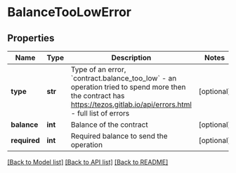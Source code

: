 # BalanceTooLowError

## Properties
Name | Type | Description | Notes
------------ | ------------- | ------------- | -------------
**type** | **str** | Type of an error, &#x60;contract.balance_too_low&#x60; - an operation tried to spend more then the contract has https://tezos.gitlab.io/api/errors.html - full list of errors | [optional] 
**balance** | **int** | Balance of the contract | [optional] 
**required** | **int** | Required balance to send the operation | [optional] 

[[Back to Model list]](../README.md#documentation-for-models) [[Back to API list]](../README.md#documentation-for-api-endpoints) [[Back to README]](../README.md)

